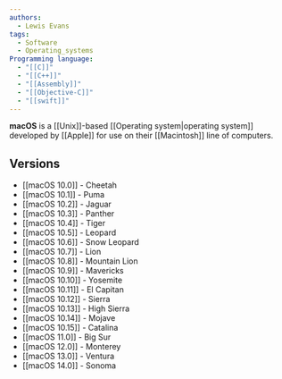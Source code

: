 ```yaml
---
authors:
  - Lewis Evans
tags:
  - Software
  - Operating_systems
Programming language:
  - "[[C]]"
  - "[[C++]]"
  - "[[Assembly]]"
  - "[[Objective-C]]"
  - "[[swift]]"
---
```


**macOS** is a [[Unix]]-based [[Operating system|operating system]] developed by [[Apple]] for use on their [[Macintosh]] line of computers.
## Versions
- [[macOS 10.0]] - Cheetah
- [[macOS 10.1]] - Puma
- [[macOS 10.2]] - Jaguar
- [[macOS 10.3]] - Panther
- [[macOS 10.4]] - Tiger
- [[macOS 10.5]] - Leopard
- [[macOS 10.6]] - Snow Leopard
- [[macOS 10.7]] - Lion
- [[macOS 10.8]] - Mountain Lion
- [[macOS 10.9]] - Mavericks
- [[macOS 10.10]] - Yosemite
- [[macOS 10.11]] - El Capitan
- [[macOS 10.12]] - Sierra
- [[macOS 10.13]] - High Sierra
- [[macOS 10.14]] - Mojave
- [[macOS 10.15]] - Catalina
- [[macOS 11.0]] - Big Sur
- [[macOS 12.0]] - Monterey
- [[macOS 13.0]] - Ventura
- [[macOS 14.0]] - Sonoma
